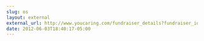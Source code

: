 ```yaml
---
slug: os
layout: external
external_url: http://www.youcaring.com/fundraiser_details?fundraiser_id=3395&url=providencevillagefire
date: 2012-06-03T18:40:17-05:00
---
```

